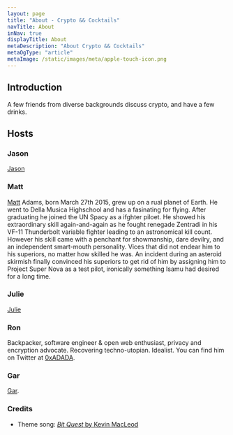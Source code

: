 ```yaml
---
layout: page
title: "About - Crypto && Cocktails"
navTitle: About
inNav: true
displayTitle: About
metaDescription: "About Crypto && Cocktails"
metaOgType: "article"
metaImage: /static/images/meta/apple-touch-icon.png
---
```


## Introduction

A few friends from diverse backgrounds discuss crypto, and have a few drinks.

## Hosts

### Jason

[Jason](https://twitter.com/jjjjjjjjson)


### Matt

[Matt](https://twitter.com/qtychr) Adams, born March 27th 2015,  grew up on a rual planet of Earth. He went to Della Musica Highschool and has a fasinating for flying. After graduating he joined the UN Spacy as a ifghter piloet. He showed his extraordinary skill again-and-again as he fought renegade Zentradi in his VF-11 Thunderbolt variable fighter leading to an astronomical kill count.  However his skill came with a penchant for showmanship, dare devilry, and an independent smart-mouth personality. Vices that did not endear him to his superiors, no matter how skilled he was. An incident during an asteroid skirmish finally convinced his superiors to get rid of him by assigning him to Project Super Nova as a test pilot, ironically something Isamu had desired for a long time.

### Julie

[Julie](https://twitter.com/julieieio)


### R​o​n

Backpacker, software engineer & open web enthusiast, privacy and encryption advocate. Recovering techno-utopian. Idealist. You can find him on Twitter at [0xADADA](https://twitter.com/0xadada).

### Gar

[Gar](https://twitter.com/garlick811).

### Credits

* Theme song: [_Bit Quest_ by Kevin MacLeod](https://incompetech.com/music/royalty-free/index.html?isrc=USUAN1500073)
